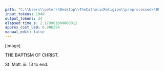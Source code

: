 ```yaml
---
path: "C:\\Users\\peter\\Desktop\\TheCatholicReligion\\preprocessed\\00278.jpg"
input_tokens: 1948
output_tokens: 34
elapsed_time_s: 2.179901600000012
approx_cost_usd: 0.006354
manual_edit: false
---
```

[image]

THE BAPTISM OF CHRIST.

St. Matt. iii. 13 to end.